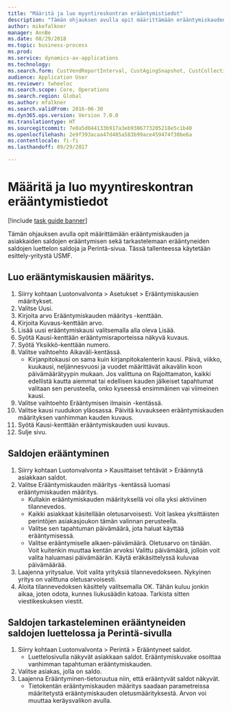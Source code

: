 ```yaml
--- 
title: "Määritä ja luo myyntireskontran erääntymistiedot"
description: "Tämän ohjauksen avulla opit määrittämään erääntymiskauden ja asiakkaiden saldojen erääntymisen sekä tarkastelemaan erääntyneiden saldojen luettelon saldoja ja Perintä-sivua."
author: mikefalkner
manager: AnnBe
ms.date: 08/29/2018
ms.topic: business-process
ms.prod: 
ms.service: dynamics-ax-applications
ms.technology: 
ms.search.form: CustVendReportInterval, CustAgingSnapshot, CustCollectionsPoolsListPage, CustCollections
audience: Application User
ms.reviewer: twheeloc
ms.search.scope: Core, Operations
ms.search.region: Global
ms.author: mfalkner
ms.search.validFrom: 2016-06-30
ms.dyn365.ops.version: Version 7.0.0
ms.translationtype: HT
ms.sourcegitcommit: 7e0a5d044133b917a3eb9386773205218e5c1b40
ms.openlocfilehash: 2e9f393acaa47d485a583b99ace459474f30be6a
ms.contentlocale: fi-fi
ms.lasthandoff: 09/29/2017

---
```

# <a name="set-up-and-generate-accounts-receivable-aging-information"></a>Määritä ja luo myyntireskontran erääntymistiedot

[!include [task guide banner](../../includes/task-guide-banner.md)]

Tämän ohjauksen avulla opit määrittämään erääntymiskauden ja asiakkaiden saldojen erääntymisen sekä tarkastelemaan erääntyneiden saldojen luettelon saldoja ja Perintä-sivua. Tässä tallenteessa käytetään esittely-yritystä USMF.


## <a name="create-an-aging-period-definition"></a>Luo erääntymiskausien määritys.
1. Siirry kohtaan Luotonvalvonta > Asetukset > Erääntymiskausien määritykset.
2. Valitse Uusi.
3. Kirjoita arvo Erääntymiskauden määritys -kenttään.
4. Kirjoita Kuvaus-kenttään arvo.
5. Lisää uusi erääntymiskausi valitsemalla alla oleva Lisää.
6. Syötä Kausi-kenttään erääntymisraporteissa näkyvä kuvaus.
7. Syötä Yksikkö-kenttään numero.
8. Valitse vaihtoehto Aikaväli-kentässä.
    * Kirjanpitokausi on sama kuin kirjanpitokalenterin kausi. Päivä, viikko, kuukausi, neljännesvuosi ja vuodet määrittävät aikavälin koon päivämäärätyypin mukaan. Jos valittuna on Rajoittamaton, kaikki edellistä kautta aiemmat tai edellisen kauden jälkeiset tapahtumat valitaan sen perusteella, onko kyseessä ensimmäinen vai viimeinen kausi.  
9. Valitse vaihtoehto Erääntymisen ilmaisin -kentässä.
10. Valitse kausi ruudukon yläosassa. Päivitä kuvaukseen erääntymiskauden määrityksen vanhimman kauden kuvaus.
11. Syötä Kausi-kenttään erääntymiskauden uusi kuvaus.
12. Sulje sivu.

## <a name="age-the-balances"></a>Saldojen erääntyminen
1. Siirry kohtaan Luotonvalvonta > Kausittaiset tehtävät > Eräännytä asiakkaan saldot.
2. Valitse Erääntymiskauden määritys -kentässä luomasi erääntymiskauden määritys.
    * Kullakin erääntymiskauden määrityksellä voi olla yksi aktiviinen tilannevedos.  
    * Kaikki asiakkaat käsitellään oletusarvoisesti. Voit laskea yksittäisten perintöjen asiakasjoukon tämän valinnan perusteella.  
    * Valitse sen tapahtuman päivämäärä, jota haluat käyttää erääntymisessä.  
    * Valitse erääntymiselle alkaen-päivämäärä. Oletusarvo on tänään. Voit kuitenkin muuttaa kentän arvoksi Valittu päivämäärä, jolloin voit valita haluamasi päivämäärän. Käytä eräkäsittelyssä kuluvaa päivämäärää.  
3. Laajenna yritysalue. Voit valita yrityksiä tilannevedokseen. Nykyinen yritys on valittuna oletusarvoisesti.
4. Aloita tilannevedoksen käsittely valitsemalla OK. Tähän kuluu jonkin aikaa, joten odota, kunnes liukusäädin katoaa. Tarkista sitten viestikeskuksen viestit.

## <a name="view-the-balances-on-the-aged-balances-list-and-on-the-collection-page"></a>Saldojen tarkasteleminen erääntyneiden saldojen luettelossa ja Perintä-sivulla
1. Siirry kohtaan Luotonvalvonta > Perintä > Erääntyneet saldot.
    * Luettelosivulla näkyvät asiakkaan saldot. Erääntymiskuvake osoittaa vanhimman tapahtuman erääntymiskauden.  
2. Valitse asiakas, jolla on saldo.
3. Laajenna Erääntyminen-tietoruutua niin, että erääntyvät saldot näkyvät.
    * Tietokentän erääntymiskauden määritys saadaan parametreissa määritetystä erääntymiskauden oletusmäärityksestä. Arvon voi muuttaa keräysvalikon avulla.  


